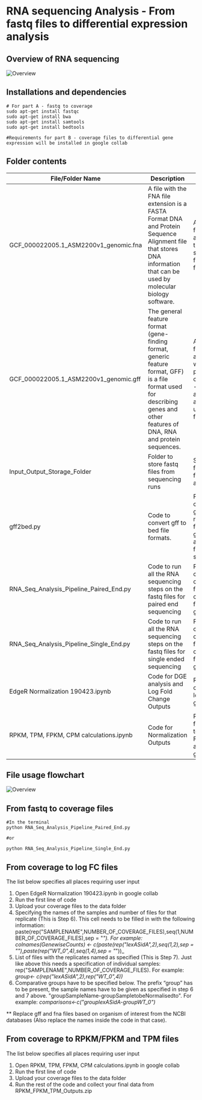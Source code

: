 # RNA sequencing Analysis -  From fastq files to differential expression analysis

## Overview of RNA sequencing
![Overview](https://github.com/NehaSontakk/RNA-sequencing-fastq-to-differential-gene-expression/blob/main/README_Addons/RNA_Sequencing.png)

## Installations and dependencies
```
# For part A - fastq to coverage
sudo apt-get install fastqc
sudo apt-get install bwa
sudo apt-get install samtools 
sudo apt-get install bedtools

#Requirements for part B - coverage files to differential gene expression will be installed in google collab
```
## Folder contents

| File/Folder Name                        | Description                                                                                                                                                                    | Usage                                                                                                                 | Source                      |
| --------------------------------------- | ------------------------------------------------------------------------------------------------------------------------------------------------------------------------------ | --------------------------------------------------------------------------------------------------------------------- | --------------------------- |
| GCF_000022005.1_ASM2200v1_genomic.fna   | A file with the FNA file extension is a FASTA Format DNA and Protein Sequence Alignment file that stores DNA information that can be used by molecular biology software.       | A reference for alignment of the sequences from fastq files                                                           | NCBI Database               |
| GCF_000022005.1_ASM2200v1_genomic.gff   | The general feature format (gene-finding format, generic feature format, GFF) is a file format used for describing genes and other features of DNA, RNA and protein sequences. | A reference for features associated with every protein coding gene - start/stops and annotations used on the fna file | NCBI Database               |
| Input_Output_Storage_Folder             | Folder to store fastq files from sequencing runs                                                                                                                               | Storage folder for all files in analysis                                                                              |                             |
| gff2bed.py                              | Code to convert gff to bed file formats.                                                                                                                                       | First step converts the gff to a readable format to generate 5 additional files in the same folder                    | Written by Nitish Malhotra. |
| RNA_Seq_Analysis_Pipeline_Paired_End.py | Code to run all the RNA sequencing steps on the fastq files for paired end sequencing                                                                                                                   | Python containing code for fastq to coverage file generation                                                                    | Written by Neha Sontakke.   |
| RNA_Seq_Analysis_Pipeline_Single_End.py | Code to run all the RNA sequencing steps on the fastq files for single ended sequencing                                                                                                                   | Python containing code for fastq to coverage file generation                                                                    | Written by Neha Sontakke.   |
|EdgeR Normalization 190423.ipynb | Code for DGE analysis and Log Fold Change Outputs | R  code for coverage to logFC generation  | Written by Neha Sontakke.   |
|RPKM, TPM, FPKM, CPM calculations.ipynb | Code for Normalization Outputs | Python  code for coverage to FPKM/RPKM and TPM generation  | Written by Neha Sontakke.   |

## File usage flowchart

![Overview](https://github.com/NehaSontakk/RNA-sequencing-fastq-to-differential-gene-expression/blob/main/README_Addons/Code_Running_Flowchart.png)

## From fastq to coverage files
```
#In the terminal
python RNA_Seq_Analysis_Pipeline_Paired_End.py

#or

python RNA_Seq_Analysis_Pipeline_Single_End.py
```
## From coverage to log FC files

The list below specifies all places requiring user input
1. Open EdgeR Normalization 190423.ipynb in google collab
2. Run the first line of code
3. Upload your coverage files to the data folder
4. Specifying the names of the samples and number of files for that replicate (This is Step 6). This cell needs to be filled in with the following information: paste(rep("SAMPLENAME",NUMBER_OF_COVERAGE_FILES),seq(1,NUMBER_OF_COVERAGE_FILES),sep = "_"). _For example: colnames(GenewiseCounts) <- c(paste(rep("lexASidA",2),seq(1,2),sep = "_"),paste(rep("WT_0",4),seq(1,4),sep = "_"))_
5. List of files with the replicates named as specified (This is Step 7). Just like above this needs a specification of individual samples: rep("SAMPLENAME",NUMBER_OF_COVERAGE_FILES). For example: _group<- c(rep("lexASidA",2),rep("WT_0",4))_
6. Comparative groups have to be specified below. The prefix “group” has to be present, the sample names have to be given as specified in step 6 and 7 above. "groupSampleName-groupSampletobeNormalisedto". For example: _comparisons<-c("grouplexASidA-groupWT_0")_


** Replace gff and fna files based on organism of interest from the NCBI databases (Also replace the names inside the code in that case).

## From coverage to RPKM/FPKM and TPM files

The list below specifies all places requiring user input
1. Open RPKM, TPM, FPKM, CPM calculations.ipynb in google collab
2. Run the first line of code
3. Upload your coverage files to the data folder
4. Run the rest of the code and collect your final data from RPKM_FPKM_TPM_Outputs.zip 

